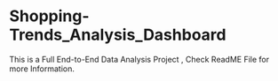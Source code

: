 # Shopping-Trends_Analysis_Dashboard
This is a Full End-to-End Data Analysis Project , Check ReadME File for more Information.
